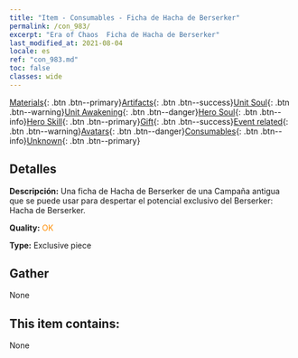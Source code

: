 ```yaml
---
title: "Item - Consumables - Ficha de Hacha de Berserker"
permalink: /con_983/
excerpt: "Era of Chaos  Ficha de Hacha de Berserker"
last_modified_at: 2021-08-04
locale: es
ref: "con_983.md"
toc: false
classes: wide
---
```

 [Materials](/ItemsES/){: .btn .btn--primary}[Artifacts](/ItemsES/Artifacts/){: .btn .btn--success}[Unit Soul](/ItemsES/UnitSoul/){: .btn .btn--warning}[Unit Awakening](/ItemsES/UnitAwakening/){: .btn .btn--danger}[Hero Soul](/ItemsES/HeroSoul/){: .btn .btn--info}[Hero Skill](/ItemsES/HeroSkill/){: .btn .btn--primary}[Gift](/ItemsES/Gift/){: .btn .btn--success}[Event related](/ItemsES/Events/){: .btn .btn--warning}[Avatars](/ItemsES/Avatars/){: .btn .btn--danger}[Consumables](/ItemsES/Consumables/){: .btn .btn--info}[Unknown](/ItemsES/Unknown/){: .btn .btn--primary}

## Detalles
 **Descripción:** Una ficha de Hacha de Berserker de una Campaña antigua que se puede usar para despertar el potencial exclusivo del Berserker: Hacha de Berserker.

 **Quality:** <span style="color: #FF8C00">OK</span>

 **Type:** Exclusive piece

## Gather

  None

## This item contains:

  None

